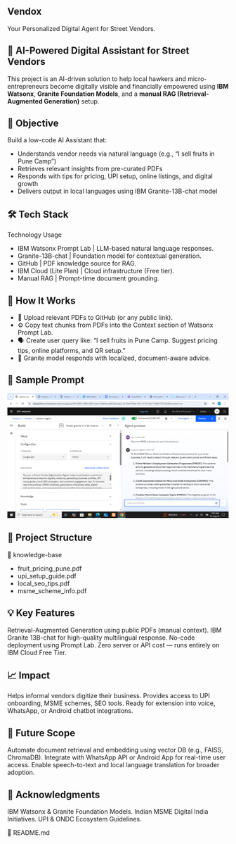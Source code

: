 ## Vendox
Your Personalized Digital Agent for Street Vendors.
## 🧠 AI-Powered Digital Assistant for Street Vendors

This project is an AI-driven solution to help local hawkers and micro-entrepreneurs become digitally visible and financially empowered using **IBM Watsonx**, **Granite Foundation Models**, and a **manual RAG (Retrieval-Augmented Generation)** setup.

## 🚀 Objective

Build a low-code AI Assistant that:
- Understands vendor needs via natural language (e.g., “I sell fruits in Pune Camp”)
- Retrieves relevant insights from pre-curated PDFs
- Responds with tips for pricing, UPI setup, online listings, and digital growth
- Delivers output in local languages using IBM Granite-13B-chat model

## 🛠️ Tech Stack

 Technology Usage

 - IBM Watsonx Prompt Lab | LLM-based natural language responses. 
 - Granite-13B-chat | Foundation model for contextual generation.
 - GitHub | PDF knowledge source for RAG. 
 - IBM Cloud (Lite Plan) | Cloud infrastructure (Free tier). 
 - Manual RAG | Prompt-time document grounding. 

## 🧠 How It Works

- 📄 Upload relevant PDFs to GitHub (or any public link).
- ⚙️ Copy text chunks from PDFs into the Context section of Watsonx Prompt Lab.
- 🗣️ Create user query like:
        “I sell fruits in Pune Camp. Suggest pricing tips, online platforms, and QR setup.”
- 🤖 Granite model responds with localized, document-aware advice.

## 📸 Sample Prompt
![image alt](https://github.com/omauti8/vendox/blob/c8808274b4509a9fbef8a1954acf0eba6436f498/Screenshot%20(444).png)

## 📂 Project Structure

📁 knowledge-base
- fruit_pricing_pune.pdf
- upi_setup_guide.pdf
- local_seo_tips.pdf
- msme_scheme_info.pdf


## 💡 Key Features

Retrieval-Augmented Generation using public PDFs (manual context).
IBM Granite 13B-chat for high-quality multilingual response.
No-code deployment using Prompt Lab.
Zero server or API cost — runs entirely on IBM Cloud Free Tier.

## 📈 Impact
Helps informal vendors digitize their business.
Provides access to UPI onboarding, MSME schemes, SEO tools.
Ready for extension into voice, WhatsApp, or Android chatbot integrations.


## 🔮 Future Scope
Automate document retrieval and embedding using vector DB (e.g., FAISS, ChromaDB).
Integrate with WhatsApp API or Android App for real-time user access.
Enable speech-to-text and local language translation for broader adoption.

## 🙌 Acknowledgments

IBM Watsonx & Granite Foundation Models.
Indian MSME Digital India Initiatives.
UPI & ONDC Ecosystem Guidelines.

📄 README.md


